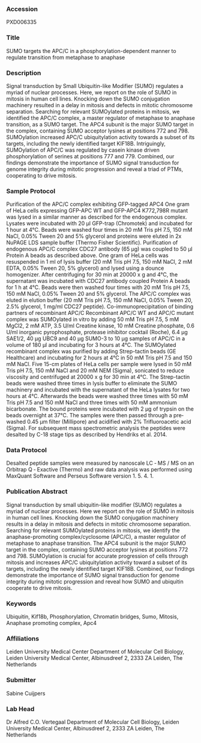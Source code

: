 ### Accession
PXD006335

### Title
SUMO targets the APC/C in a phosphorylation-dependent manner to regulate transition from metaphase to anaphase

### Description
Signal transduction by Small Ubiquitin-like Modifier (SUMO) regulates a myriad of nuclear processes. Here, we report on the role of SUMO in mitosis in human cell lines. Knocking down the SUMO conjugation machinery resulted in a delay in mitosis and defects in mitotic chromosome separation. Searching for relevant SUMOylated proteins in mitosis, we identified the APC/C complex, a master regulator of metaphase to anaphase transition, as a SUMO target. The APC4 subunit is the major SUMO target in the complex, containing SUMO acceptor lysines at positions 772 and 798. SUMOylation increased APC/C ubiquitylation activity towards a subset of its targets, including the newly identified target KIF18B. Intriguingly, SUMOylation of APC/C was regulated by casein kinase driven phosphorylation of serines at positions 777 and 779. Combined, our findings demonstrate the importance of SUMO signal transduction for genome integrity during mitotic progression and reveal a triad of PTMs, cooperating to drive mitosis.

### Sample Protocol
Purification of the APC/C complex exhibiting GFP-tagged APC4  One gram of HeLa cells expressing GFP-APC WT and GFP-APC4 K772,798R mutant was lysed in a similar manner as described for the endogenous complex. Lysates were incubated with 20 µl GFP-trap (Chromotek) and incubated for 1 hour at 4°C. Beads were washed four times in 20 mM Tris pH 7.5, 150 mM NaCl, 0.05% Tween 20 and 5% glycerol and proteins were eluted in 2x NuPAGE LDS sample buffer (Thermo Fisher Scientific).  Purification of endogenous APC/C complex CDC27 antibody (65 µg) was coupled to 50 µl Protein A beads as described above. One gram of HeLa cells was resuspended in 1 ml of lysis buffer (20 mM Tris pH 7.5, 150 mM NaCl, 2 mM EDTA, 0.05% Tween 20, 5% glycerol) and lysed using a dounce homogenizer. After centrifuging for 30 min at 20000 x g and 4°C, the supernatant was incubated with CDC27 antibody coupled Protein A beads for 1 h at 4°C. Beads were then washed four times with 20 mM Tris pH 7.5, 150 mM NaCl, 0.05% Tween 20 and 5% glycerol. The APC/C complex was eluted in elution buffer (20 mM Tris pH 7.5, 150 mM NaCl, 0.05% Tween 20, 2.5% glycerol, 1 mg/ml CDC27 peptide).  Co-immunoprecipitation of binding partners of recombinant APC/C Recombinant APC/C WT and APC/C mutant complex was SUMOylated in vitro by adding 50 mM Tris pH 7.5, 5 mM MgCl2, 2 mM ATP, 3.5 U/ml Creatine kinase, 10 mM Creatine phosphate, 0.6 U/ml inorganic pyrophosphate, protease inhibitor cocktail (Roche), 6.4 µg SAE1/2, 40 µg UBC9 and 40 µg SUMO-3 to 10 µg samples of APC/C in a volume of 180 µl and incubating for 3 hours at 4°C. The SUMOylated recombinant complex was purified by adding Strep-tactin beads (GE Healthcare) and incubating for 2 hours at 4°C in 50 mM Tris pH 7.5 and 150 mM NaCl. Five 15-cm plates of HeLa cells per sample were lysed in 50 mM Tris pH 7.5, 150 mM NaCl and 20 mM NEM (Sigma), sonicated to reduce viscosity and centrifuged at 20000 x g for 30 min at 4°C. The Strep-tactin beads were washed three times in lysis buffer to eliminate the SUMO machinery and incubated with the supernatant of the HeLa lysates for two hours at 4°C. Afterwards the beads were washed three times with 50 mM Tris pH 7.5 and 150 mM NaCl and three times with 50 mM ammonium bicarbonate. The bound proteins were incubated with 2 µg of trypsin on the beads overnight at 37°C. The samples were then passed through a pre‐washed 0.45 μm filter (Millipore) and acidified with 2% Trifluoroacetic acid (Sigma). For subsequent mass spectrometric analysis the peptides were desalted by C-18 stage tips as described by Hendriks et al. 2014.

### Data Protocol
Desalted peptide samples were measured by nanoscale LC ‐ MS / MS on an Orbitrap Q ‐ Exactive (Thermo) and raw data analysis was performed using MaxQuant Software and Perseus Software version 1. 5. 4. 1.

### Publication Abstract
Signal transduction by small ubiquitin-like modifier (SUMO) regulates a myriad of nuclear processes. Here we report on the role of SUMO in mitosis in human cell lines. Knocking down the SUMO conjugation machinery results in a delay in mitosis and defects in mitotic chromosome separation. Searching for relevant SUMOylated proteins in mitosis, we identify the anaphase-promoting complex/cyclosome (APC/C), a master regulator of metaphase to anaphase transition. The APC4 subunit is the major SUMO target in the complex, containing SUMO acceptor lysines at positions 772 and 798. SUMOylation is crucial for accurate progression of cells through mitosis and increases APC/C ubiquitylation activity toward a subset of its targets, including the newly identified target KIF18B. Combined, our findings demonstrate the importance of SUMO signal transduction for genome integrity during mitotic progression and reveal how SUMO and ubiquitin cooperate to drive mitosis.

### Keywords
Ubiquitin, Kif18b, Phosphorylation, Chromatin bridges, Sumo, Mitosis, Anaphase promoting complex, Apc4

### Affiliations
Leiden University Medical Center
Department of Molecular Cell Biology, Leiden University Medical Center, Albinusdreef 2, 2333 ZA Leiden, The Netherlands

### Submitter
Sabine Cuijpers

### Lab Head
Dr Alfred C.O. Vertegaal
Department of Molecular Cell Biology, Leiden University Medical Center, Albinusdreef 2, 2333 ZA Leiden, The Netherlands


